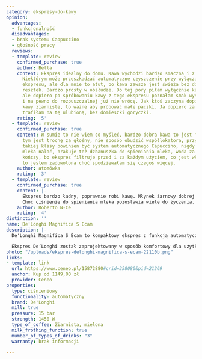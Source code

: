 ```yaml
---
category: ekspresy-do-kawy
opinion:
  advantages:
  - funkcjonalność
  disadvantages:
  - brak systemu Cappuccino
  - głośność pracy
  reviews:
  - template: review
    confirmed_purchase: true
    author: Bella
    content: Ekspres idealny do domu. Kawa wychodzi bardzo smaczna i z delikatną pianką.
      Niektórym może przeszkadzać automatyczne czyszczenie przy wyłączaniu i włączaniu
      ekspresu, ale dla mnie to atut, bo kawa zawsze jest świeża bez domieszki zastanych
      resztek. Bardzo prosty w obsłudze. Do tej pory piłam wyłącznie kawę rozpuszczalną,
      ale dopiero po spróbowaniu kawy z tego ekspresu poznałam smak wyśmienitej kawy
      i na pewno do rozpuszczalnej już nie wrócę. Jak ktoś zaczyna dopiero poznawać
      kawy ziarniste, to ważne aby próbować małe paczki. Ja dopiero za trzecim razem
      trafiłam na tę ulubioną, bez domieszki goryczki.
    rating: '5'
  - template: review
    confirmed_purchase: true
    content: W sumie to nie wiem co myśleć, bardzo dobra kawa to jest fakt, ale przy
      tym jest trochę za głośny, nie sposób obudzić współlokatora, przy ekspresie
      takiej klasy powinien być system automatycznego Capuccino, nigdy nie wiem ile
      mleka nalać, brakuje też dzbanuszka do spieniania mleka, woda za szybko się
      kończy, bo ekspres filtruje przed i za każdym użyciem, co jest wkurzające. Ogólnie
      to jestem zadowolona choć spodziewałam się czegoś więcej.
    author: atomówka
    rating: '3'
  - template: review
    confirmed_purchase: true
    content: |-
      Ekspres bardzo ładny, poprawnie robi kawę. Młynek żarnowy dobrej jakości. Ekspres generalnie solidnie wykonany.
      Choć ciśnienie do spieniania mleka pozostawia wiele do życzenia. Na potrzeby domowe może być. Do biura odpada absolutnie !!!
    author: Roberto N-Ce
    rating: '4'
distinction: ''
name: De'Longhi Magnifica S Ecam
description: |-
  De'Longhi Magnifica S Ecam to kompaktowy ekspres z funkcją automatycznego czyszczenia i odkamieniania. Wyposażony w systemy regulacji temperatury Thermoblock i Cappuccino pozwala na idealne spienianie mleka. Trzynastostopniowa regulacja zmielenia umożliwia komfortowe parzenie kawy zarówno ze świeżych ziaren, jak i z kawy już zmielonej.

  Ekspres De’Longhi został zaprojektowany w sposób komfortowy dla użytkowników. Wszystkie najpotrzebniejsze elementy umieszczono od frontu, dzięki czemu są one łatwo dostępne podczas codziennego użytkowania. Serce ekspresu stanowi stalowy młynek żarnowy odpowiedzialny za sprawne mielenie kawy, zachowując przy tym pełen jej aromat. Urządzenie dzięki dwóm niezależnym adapterom pozwala na parzenie dwóch kaw jednocześnie, co znacznie przyspiesza proces przygotowywania napojów. Użytkownik ma również możliwość dostosowania twardości wody, wybierając jeden z czterech dostępnych poziomów. To doskonały sposób na optymalizację częstotliwości odkamieniania.
photo: "/uploads/ekspres-delonghi-magnifica-s-ecam-22110b.png"
links:
- template: link
  url: https://www.ceneo.pl/15872880#crid=358080&pid=21269
  anchor: Kup od 1149,00 zł
  provider: Ceneo
properties:
  type: ciśnieniowy
  functionality: automatyczny
  brand: De'Longhi
  mill: true
  pressure: 15 bar
  strength: 1450 W
  type_of_coffee: Ziarnista, mielona
  milk_frothing_function: true
  mumber_of_types_of_drinks: "3"
  warranty: brak informacji

---
```

